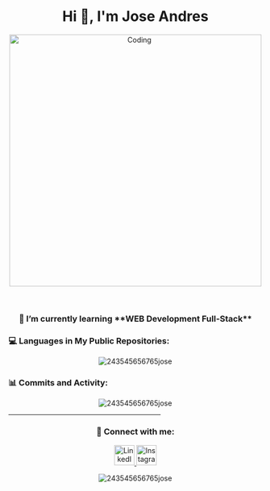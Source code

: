 <h1 align="center">Hi 👋, I'm Jose Andres</h1>

<p align="center">
    <img alt="Coding" width="500" src="https://media.tenor.com/tZ2Xd8LqAnMAAAAM/typing-fast.gif](https://media3.giphy.com/media/ko7twHhomhk8E/200.webp?cid=ecf05e47o27i7tnsaezgduprlt6sdwd30fvioyr8sucs2e7v&ep=v1_gifs_search&rid=200.webp&ct=g)">
</p>

<br>

<h3 align="center">🌱 I’m currently learning **WEB Development Full-Stack**</h3>

<h3 align="left">💻 Languages in My Public Repositories:</h3>
<p align="center">
    <!-- Dynamic GitHub Stats showing top languages used based on public repositories -->
    <img src="https://github-readme-stats.vercel.app/api/top-langs?username=243545656765jose&show_icons=true&theme=radical&locale=en&layout=compact" alt="243545656765jose" />
</p>

<h3 align="left">📊 Commits and Activity:</h3>
<p align="center">
    <!-- GitHub stats showing total commits made in public repositories -->
    <img src="https://github-readme-stats.vercel.app/api?username=243545656765jose&show_icons=true&theme=radical&locale=en&hide=prs&count_private=true" alt="243545656765jose" />
</p>

<hr width="60%" >

<h3 align="center">🔗 Connect with me:</h3>
<p align="center">
    <a href="https://www.linkedin.com/in/jose-andres-acu%C3%B1a-rodriguez?lipi=urn%3Ali%3Apage%3Ad_flagship3_profile_view_base_contact_details%3B79bN66aASReQcpWXRTP%2BjQ%3D%3D" target="blank">
        <img src="https://raw.githubusercontent.com/rahuldkjain/github-profile-readme-generator/master/src/images/icons/Social/linked-in-alt.svg" alt="LinkedIn" height="40" width="40" />
    </a>
    <a href="https://www.instagram.com/j_20ra/profilecard/?igsh=MXJvM2V0aWF6ZWV2Yg==" target="blank">
        <img src="https://raw.githubusercontent.com/rahuldkjain/github-profile-readme-generator/master/src/images/icons/Social/instagram.svg" alt="Instagram" height="40" width="40" />
    </a>
</p>

<p align="center"> 
    <img src="https://komarev.com/ghpvc/?username=243545656765jose&label=Profile%20views&color=0e75b6&style=flat" alt="243545656765jose" />
</p>
